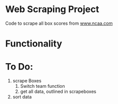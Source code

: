# Web Scraping Project

Code to scrape all box scores from www.ncaa.com

# Functionality

# To Do:

1. scrape Boxes
   1. Switch team function
   2. get all data, outlined in scrapeboxes
2. sort data
